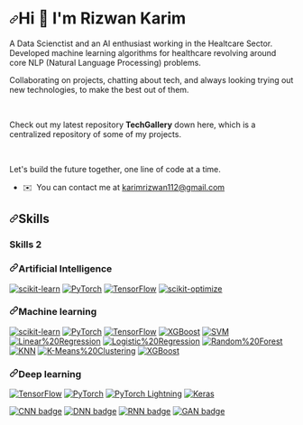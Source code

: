 <h1 tabindex="-1" dir="auto"><a id="user-content-hi--my-name-is-Rizwan-Karim" class="anchor" aria-hidden="true" tabindex="-1" href="#hi--my-name-is-rizwan-karim"><svg class="octicon octicon-link" viewBox="0 0 16 16" version="1.1" width="16" height="16" aria-hidden="true"><path d="m7.775 3.275 1.25-1.25a3.5 3.5 0 1 1 4.95 4.95l-2.5 2.5a3.5 3.5 0 0 1-4.95 0 .751.751 0 0 1 .018-1.042.751.751 0 0 1 1.042-.018 1.998 1.998 0 0 0 2.83 0l2.5-2.5a2.002 2.002 0 0 0-2.83-2.83l-1.25 1.25a.751.751 0 0 1-1.042-.018.751.751 0 0 1-.018-1.042Zm-4.69 9.64a1.998 1.998 0 0 0 2.83 0l1.25-1.25a.751.751 0 0 1 1.042.018.751.751 0 0 1 .018 1.042l-1.25 1.25a3.5 3.5 0 1 1-4.95-4.95l2.5-2.5a3.5 3.5 0 0 1 4.95 0 .751.751 0 0 1-.018 1.042.751.751 0 0 1-1.042.018 1.998 1.998 0 0 0-2.83 0l-2.5 2.5a1.998 1.998 0 0 0 0 2.83Z"></path></svg></a>Hi 👋 I'm Rizwan Karim</h1>

<p dir="auto">A Data Scienctist and an AI enthusiast working in the Healtcare Sector. Developed machine learning algorithms for healthcare revolving around core NLP (Natural Language Processing) problems.</p>
<p dir="auto">Collaborating on projects, chatting about tech, and always looking trying out new technologies, to make the best out of them.</p>
<br>
<p dir="auto">Check out my latest repository <b>TechGallery</b> down here, which is a centralized repository of some of my projects.</p>
<br>
<p dir="auto">Let's build the future together, one line of code at a time.</p>
<ul dir="auto">
  
<li>✉️&nbsp; You can contact me at <a href="mailto:karimrizwan112@gmail.com">karimrizwan112@gmail.com</a></li>
</ul>

<h2 tabindex="-1" dir="auto"><a id="user-content-skills" class="anchor" aria-hidden="true" tabindex="-1" href="#skills"><svg class="octicon octicon-link" viewBox="0 0 16 16" version="1.1" width="16" height="16" aria-hidden="true"><path d="m7.775 3.275 1.25-1.25a3.5 3.5 0 1 1 4.95 4.95l-2.5 2.5a3.5 3.5 0 0 1-4.95 0 .751.751 0 0 1 .018-1.042.751.751 0 0 1 1.042-.018 1.998 1.998 0 0 0 2.83 0l2.5-2.5a2.002 2.002 0 0 0-2.83-2.83l-1.25 1.25a.751.751 0 0 1-1.042-.018.751.751 0 0 1-.018-1.042Zm-4.69 9.64a1.998 1.998 0 0 0 2.83 0l1.25-1.25a.751.751 0 0 1 1.042.018.751.751 0 0 1 .018 1.042l-1.25 1.25a3.5 3.5 0 1 1-4.95-4.95l2.5-2.5a3.5 3.5 0 0 1 4.95 0 .751.751 0 0 1-.018 1.042.751.751 0 0 1-1.042.018 1.998 1.998 0 0 0-2.83 0l-2.5 2.5a1.998 1.998 0 0 0 0 2.83Z"></path></svg></a>Skills</h2>

<h3> Skills 2 </h3>

<h3 tabindex="-1" dir="auto"><a id="user-content-artificial-intelligence" class="anchor" aria-hidden="true" tabindex="-1" href="#artificial-intelligence"><svg class="octicon octicon-link" viewBox="0 0 16 16" version="1.1" width="16" height="16" aria-hidden="true"><path d="m7.775 3.275 1.25-1.25a3.5 3.5 0 1 1 4.95 4.95l-2.5 2.5a3.5 3.5 0 0 1-4.95 0 .751.751 0 0 1 .018-1.042.751.751 0 0 1 1.042-.018 1.998 1.998 0 0 0 2.83 0l2.5-2.5a2.002 2.002 0 0 0-2.83-2.83l-1.25 1.25a.751.751 0 0 1-1.042-.018.751.751 0 0 1-.018-1.042Zm-4.69 9.64a1.998 1.998 0 0 0 2.83 0l1.25-1.25a.751.751 0 0 1 1.042.018.751.751 0 0 1 .018 1.042l-1.25 1.25a3.5 3.5 0 1 1-4.95-4.95l2.5-2.5a3.5 3.5 0 0 1 4.95 0 .751.751 0 0 1-.018 1.042.751.751 0 0 1-1.042.018 1.998 1.998 0 0 0-2.83 0l-2.5 2.5a1.998 1.998 0 0 0 0 2.83Z"></path></svg></a>Artificial Intelligence</h3>
<p dir="auto"><a href="https://scikit-learn.org/stable/" rel="nofollow"><img src="https://camo.githubusercontent.com/7ec2169b1f0c2666a1b31e16e303b2ac9f522363905abb1860c0c282408e328b/68747470733a2f2f696d672e736869656c64732e696f2f62616467652f7363696b69742d6c6561726e2d2532333030383030302e7376673f7374796c653d666f722d7468652d6261646765266c6f676f3d7363696b69742d6c6561726e" alt="scikit-learn" data-canonical-src="https://img.shields.io/badge/scikit-learn-%23008000.svg?style=for-the-badge&amp;logo=scikit-learn" style="max-width: 100%;"></a>
<a href="https://pytorch.org/" rel="nofollow"><img src="https://camo.githubusercontent.com/69f960d6ced1e95b019ae77b3d77a8cd1a69df0091406c1963ef4361c8f37962/68747470733a2f2f696d672e736869656c64732e696f2f62616467652f5079546f7263682d2532334545344332432e7376673f7374796c653d666f722d7468652d6261646765266c6f676f3d7079746f726368" alt="PyTorch" data-canonical-src="https://img.shields.io/badge/PyTorch-%23EE4C2C.svg?style=for-the-badge&amp;logo=pytorch" style="max-width: 100%;"></a>
<a href="https://www.tensorflow.org/" rel="nofollow"><img src="https://camo.githubusercontent.com/d105833b1ce5fbadd5e9d0203b00035682b54d6c4a0565cde64945c7ef137631/68747470733a2f2f696d672e736869656c64732e696f2f62616467652f54656e736f72466c6f772d2532334646364630302e7376673f7374796c653d666f722d7468652d6261646765266c6f676f3d74656e736f72666c6f77" alt="TensorFlow" data-canonical-src="https://img.shields.io/badge/TensorFlow-%23FF6F00.svg?style=for-the-badge&amp;logo=tensorflow" style="max-width: 100%;"></a>
<a href="https://scikit-optimize.org/" rel="nofollow"><img src="https://camo.githubusercontent.com/63dc74469b8b590eb3defcd46de401d27cf46db8b35ccd7ed924105b06a254e6/68747470733a2f2f696d672e736869656c64732e696f2f62616467652f7363696b69742d6f7074696d697a652d2532334630453434322e7376673f7374796c653d666f722d7468652d6261646765266c6f676f3d7363696b69742d6f7074696d697a65" alt="scikit-optimize" data-canonical-src="https://img.shields.io/badge/scikit-optimize-%23F0E442.svg?style=for-the-badge&amp;logo=scikit-optimize" style="max-width: 100%;"></a></p>
<h3 tabindex="-1" dir="auto"><a id="user-content-machine-learning" class="anchor" aria-hidden="true" tabindex="-1" href="#machine-learning"><svg class="octicon octicon-link" viewBox="0 0 16 16" version="1.1" width="16" height="16" aria-hidden="true"><path d="m7.775 3.275 1.25-1.25a3.5 3.5 0 1 1 4.95 4.95l-2.5 2.5a3.5 3.5 0 0 1-4.95 0 .751.751 0 0 1 .018-1.042.751.751 0 0 1 1.042-.018 1.998 1.998 0 0 0 2.83 0l2.5-2.5a2.002 2.002 0 0 0-2.83-2.83l-1.25 1.25a.751.751 0 0 1-1.042-.018.751.751 0 0 1-.018-1.042Zm-4.69 9.64a1.998 1.998 0 0 0 2.83 0l1.25-1.25a.751.751 0 0 1 1.042.018.751.751 0 0 1 .018 1.042l-1.25 1.25a3.5 3.5 0 1 1-4.95-4.95l2.5-2.5a3.5 3.5 0 0 1 4.95 0 .751.751 0 0 1-.018 1.042.751.751 0 0 1-1.042.018 1.998 1.998 0 0 0-2.83 0l-2.5 2.5a1.998 1.998 0 0 0 0 2.83Z"></path></svg></a>Machine learning</h3>
<p dir="auto"><a href="https://scikit-learn.org/stable/" rel="nofollow"><img src="https://camo.githubusercontent.com/7ec2169b1f0c2666a1b31e16e303b2ac9f522363905abb1860c0c282408e328b/68747470733a2f2f696d672e736869656c64732e696f2f62616467652f7363696b69742d6c6561726e2d2532333030383030302e7376673f7374796c653d666f722d7468652d6261646765266c6f676f3d7363696b69742d6c6561726e" alt="scikit-learn" data-canonical-src="https://img.shields.io/badge/scikit-learn-%23008000.svg?style=for-the-badge&amp;logo=scikit-learn" style="max-width: 100%;"></a>
<a href="https://pytorch.org/" rel="nofollow"><img src="https://camo.githubusercontent.com/69f960d6ced1e95b019ae77b3d77a8cd1a69df0091406c1963ef4361c8f37962/68747470733a2f2f696d672e736869656c64732e696f2f62616467652f5079546f7263682d2532334545344332432e7376673f7374796c653d666f722d7468652d6261646765266c6f676f3d7079746f726368" alt="PyTorch" data-canonical-src="https://img.shields.io/badge/PyTorch-%23EE4C2C.svg?style=for-the-badge&amp;logo=pytorch" style="max-width: 100%;"></a>
<a href="https://www.tensorflow.org/" rel="nofollow"><img src="https://camo.githubusercontent.com/d105833b1ce5fbadd5e9d0203b00035682b54d6c4a0565cde64945c7ef137631/68747470733a2f2f696d672e736869656c64732e696f2f62616467652f54656e736f72466c6f772d2532334646364630302e7376673f7374796c653d666f722d7468652d6261646765266c6f676f3d74656e736f72666c6f77" alt="TensorFlow" data-canonical-src="https://img.shields.io/badge/TensorFlow-%23FF6F00.svg?style=for-the-badge&amp;logo=tensorflow" style="max-width: 100%;"></a>
<a href="https://xgboost.org/" rel="nofollow"><img src="https://camo.githubusercontent.com/7976506f2f660493723d1f064691f293bf846aba03b3452190055f93ebb1b444/68747470733a2f2f696d672e736869656c64732e696f2f62616467652f5847426f6f73742d2532333030383642332e7376673f7374796c653d666f722d7468652d6261646765266c6f676f3d7867626f6f7374" alt="XGBoost" data-canonical-src="https://img.shields.io/badge/XGBoost-%230086B3.svg?style=for-the-badge&amp;logo=xgboost" style="max-width: 100%;"></a>
<a href="https://en.wikipedia.org/wiki/Support_vector_machine" rel="nofollow"><img src="https://camo.githubusercontent.com/e2432c62939063c99e21dd31392167e885c67cda2e07dac549b629d00271efa9/68747470733a2f2f696d672e736869656c64732e696f2f62616467652f53564d2d537570706f7274253230566563746f722532304d616368696e65732d696e666f726d6174696f6e616c2e7376673f7374796c653d666f722d7468652d6261646765" alt="SVM" data-canonical-src="https://img.shields.io/badge/SVM-Support%20Vector%20Machines-informational.svg?style=for-the-badge" style="max-width: 100%;"></a>
<a href="https://en.wikipedia.org/wiki/Linear_regression" rel="nofollow"><img src="https://camo.githubusercontent.com/50daa60f12ab2ebd29f3362885d2a449ae8de3c552d51346b6e2695905b65e2a/68747470733a2f2f696d672e736869656c64732e696f2f62616467652f4c696e65617225323052656772657373696f6e2d696e666f726d6174696f6e616c2e7376673f7374796c653d666f722d7468652d6261646765" alt="Linear%20Regression" data-canonical-src="https://img.shields.io/badge/Linear%20Regression-informational.svg?style=for-the-badge" style="max-width: 100%;"></a>
<a href="https://en.wikipedia.org/wiki/Logistic_regression" rel="nofollow"><img src="https://camo.githubusercontent.com/05202ff33254f338b534472798d6ad54b7722fba3af2042274fb41dc48a42f94/68747470733a2f2f696d672e736869656c64732e696f2f62616467652f4c6f67697374696325323052656772657373696f6e2d696e666f726d6174696f6e616c2e7376673f7374796c653d666f722d7468652d6261646765" alt="Logistic%20Regression" data-canonical-src="https://img.shields.io/badge/Logistic%20Regression-informational.svg?style=for-the-badge" style="max-width: 100%;"></a>
<a href="https://en.wikipedia.org/wiki/Random_forest" rel="nofollow"><img src="https://camo.githubusercontent.com/ea0bc64c97f03252aff9dc6793f51fabc99da371974184387dc35f08c7eb9230/68747470733a2f2f696d672e736869656c64732e696f2f62616467652f52616e646f6d253230466f726573742d696e666f726d6174696f6e616c2e7376673f7374796c653d666f722d7468652d6261646765" alt="Random%20Forest" data-canonical-src="https://img.shields.io/badge/Random%20Forest-informational.svg?style=for-the-badge" style="max-width: 100%;"></a>
<a href="https://en.wikipedia.org/wiki/K-nearest_neighbors_algorithm" rel="nofollow"><img src="https://camo.githubusercontent.com/02db505d9fddbddb6f72a29a70baf777b80ae5c2965c283de3e13da02e97cd8c/68747470733a2f2f696d672e736869656c64732e696f2f62616467652f4b4e4e2d4b2d4e6561726573742532304e65696768626f72732d696e666f726d6174696f6e616c2e7376673f7374796c653d666f722d7468652d6261646765" alt="KNN" data-canonical-src="https://img.shields.io/badge/KNN-K-Nearest%20Neighbors-informational.svg?style=for-the-badge" style="max-width: 100%;"></a>
<a href="https://en.wikipedia.org/wiki/K-means_clustering" rel="nofollow"><img src="https://camo.githubusercontent.com/3ca7a0acc0d9aef92890ac05f926c8c8392e43b111bf7198b8c341c27c0c1390/68747470733a2f2f696d672e736869656c64732e696f2f62616467652f4b2d4d65616e73253230436c7573746572696e672d696e666f726d6174696f6e616c2e7376673f7374796c653d666f722d7468652d6261646765" alt="K-Means%20Clustering" data-canonical-src="https://img.shields.io/badge/K-Means%20Clustering-informational.svg?style=for-the-badge" style="max-width: 100%;"></a>
<a href="https://xgboost.org/" rel="nofollow"><img src="https://camo.githubusercontent.com/7976506f2f660493723d1f064691f293bf846aba03b3452190055f93ebb1b444/68747470733a2f2f696d672e736869656c64732e696f2f62616467652f5847426f6f73742d2532333030383642332e7376673f7374796c653d666f722d7468652d6261646765266c6f676f3d7867626f6f7374" alt="XGBoost" data-canonical-src="https://img.shields.io/badge/XGBoost-%230086B3.svg?style=for-the-badge&amp;logo=xgboost" style="max-width: 100%;"></a></p>
<h3 tabindex="-1" dir="auto"><a id="user-content-deep-learning" class="anchor" aria-hidden="true" tabindex="-1" href="#deep-learning"><svg class="octicon octicon-link" viewBox="0 0 16 16" version="1.1" width="16" height="16" aria-hidden="true"><path d="m7.775 3.275 1.25-1.25a3.5 3.5 0 1 1 4.95 4.95l-2.5 2.5a3.5 3.5 0 0 1-4.95 0 .751.751 0 0 1 .018-1.042.751.751 0 0 1 1.042-.018 1.998 1.998 0 0 0 2.83 0l2.5-2.5a2.002 2.002 0 0 0-2.83-2.83l-1.25 1.25a.751.751 0 0 1-1.042-.018.751.751 0 0 1-.018-1.042Zm-4.69 9.64a1.998 1.998 0 0 0 2.83 0l1.25-1.25a.751.751 0 0 1 1.042.018.751.751 0 0 1 .018 1.042l-1.25 1.25a3.5 3.5 0 1 1-4.95-4.95l2.5-2.5a3.5 3.5 0 0 1 4.95 0 .751.751 0 0 1-.018 1.042.751.751 0 0 1-1.042.018 1.998 1.998 0 0 0-2.83 0l-2.5 2.5a1.998 1.998 0 0 0 0 2.83Z"></path></svg></a>Deep learning</h3>
<p dir="auto"><a href="https://www.tensorflow.org/" rel="nofollow"><img src="https://camo.githubusercontent.com/d105833b1ce5fbadd5e9d0203b00035682b54d6c4a0565cde64945c7ef137631/68747470733a2f2f696d672e736869656c64732e696f2f62616467652f54656e736f72466c6f772d2532334646364630302e7376673f7374796c653d666f722d7468652d6261646765266c6f676f3d74656e736f72666c6f77" alt="TensorFlow" data-canonical-src="https://img.shields.io/badge/TensorFlow-%23FF6F00.svg?style=for-the-badge&amp;logo=tensorflow" style="max-width: 100%;"></a>
<a href="https://pytorch.org/" rel="nofollow"><img src="https://camo.githubusercontent.com/69f960d6ced1e95b019ae77b3d77a8cd1a69df0091406c1963ef4361c8f37962/68747470733a2f2f696d672e736869656c64732e696f2f62616467652f5079546f7263682d2532334545344332432e7376673f7374796c653d666f722d7468652d6261646765266c6f676f3d7079746f726368" alt="PyTorch" data-canonical-src="https://img.shields.io/badge/PyTorch-%23EE4C2C.svg?style=for-the-badge&amp;logo=pytorch" style="max-width: 100%;"></a>
<a href="https://www.pytorchlightning.ai/" rel="nofollow"><img src="https://camo.githubusercontent.com/4873018217903ecabe89542409a7dddf5f14e0660b12ed7320266fc224240702/68747470733a2f2f696d672e736869656c64732e696f2f62616467652f5079546f7263682532304c696768746e696e672d2532333742323733362e7376673f7374796c653d666f722d7468652d6261646765266c6f676f3d7079746f7263682d6c696768746e696e67" alt="PyTorch Lightning" data-canonical-src="https://img.shields.io/badge/PyTorch%20Lightning-%237B2736.svg?style=for-the-badge&amp;logo=pytorch-lightning" style="max-width: 100%;"></a>
<a href="https://keras.io/" rel="nofollow"><img src="https://camo.githubusercontent.com/1694ec926524067055a97968f43dd4238f05189d3b34bda7cd9f0e66c2736e98/68747470733a2f2f696d672e736869656c64732e696f2f62616467652f4b657261732d2532334430303030302e7376673f7374796c653d666f722d7468652d6261646765266c6f676f3d6b65726173" alt="Keras" data-canonical-src="https://img.shields.io/badge/Keras-%23D00000.svg?style=for-the-badge&amp;logo=keras" style="max-width: 100%;"></a></p>
<p dir="auto"><a href="https://en.wikipedia.org/wiki/Convolutional_neural_network" rel="nofollow"><img src="https://camo.githubusercontent.com/06940ae3568bea5470ff11f4bf891ef2145cc30111e77062453f6d26bdfc5100/68747470733a2f2f696d672e736869656c64732e696f2f62616467652f434e4e2d436f6e766f6c7574696f6e616c2532304e657572616c2532304e6574776f726b2d696e666f726d6174696f6e616c2e7376673f7374796c653d666f722d7468652d6261646765" alt="CNN badge" data-canonical-src="https://img.shields.io/badge/CNN-Convolutional%20Neural%20Network-informational.svg?style=for-the-badge" style="max-width: 100%;"></a>
<a href="https://en.wikipedia.org/wiki/Deep_neural_network" rel="nofollow"><img src="https://camo.githubusercontent.com/49b8edd97731a94ca337d571acda1aaecca7277b53d187a6d822af0fa5a97049/68747470733a2f2f696d672e736869656c64732e696f2f62616467652f444e4e2d446565702532304e657572616c2532304e6574776f726b2d696e666f726d6174696f6e616c2e7376673f7374796c653d666f722d7468652d6261646765" alt="DNN badge" data-canonical-src="https://img.shields.io/badge/DNN-Deep%20Neural%20Network-informational.svg?style=for-the-badge" style="max-width: 100%;"></a>
<a href="https://en.wikipedia.org/wiki/Recurrent_neural_network" rel="nofollow"><img src="https://camo.githubusercontent.com/07887be0beac698e7377dfbe3cb6fd00bfa8af36a532b5d954f01ad4c0102a0c/68747470733a2f2f696d672e736869656c64732e696f2f62616467652f524e4e2d526563757272656e742532304e657572616c2532304e6574776f726b2d696e666f726d6174696f6e616c2e7376673f7374796c653d666f722d7468652d6261646765" alt="RNN badge" data-canonical-src="https://img.shields.io/badge/RNN-Recurrent%20Neural%20Network-informational.svg?style=for-the-badge" style="max-width: 100%;"></a>
<a href="https://en.wikipedia.org/wiki/Generative_adversarial_network" rel="nofollow"><img src="https://camo.githubusercontent.com/8c818b004159914115387cbb3de7c650c23a95b829c4ada81d7c1d208aaef7a1/68747470733a2f2f696d672e736869656c64732e696f2f62616467652f47414e2d47656e65726174697665253230416476657273617269616c2532304e6574776f726b2d696e666f726d6174696f6e616c2e7376673f7374796c653d666f722d7468652d6261646765" alt="GAN badge" data-canonical-src="https://img.shields.io/badge/GAN-Generative%20Adversarial%20Network-informational.svg?style=for-the-badge" style="max-width: 100%;"></a></p>

